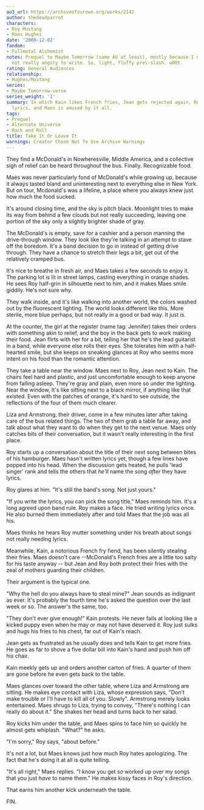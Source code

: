 ```yaml
---
ao3_url: https://archiveofourown.org/works/2142
author: thedeadparrot
characters:
- Roy Mustang
- Maes Hughes
date: '2008-12-02'
fandom:
- Fullmetal Alchemist
notes: Prequel to Maybe Tomorrow (same AU at least), mostly because I needed something
  not really angsty to write. So, light, fluffy pre\-slash. w00t.
rating: General Audiences
relationship:
- Hughes/Mustang
series:
- Maybe Tomorrow-verse
series_weight: '1'
summary: In which Kain likes French fries, Jean gets rejected again, Roy can't write
  lyrics, and Maes is amused by it all.
tags:
- Prequel
- Alternate Universe
- Rock and Roll
title: Take It Or Leave It
warnings: Creator Chose Not To Use Archive Warnings
---
```


They find a McDonald's in Nowheresville, Middle America, and a collective sigh of relief can be heard throughout the bus. Finally. Recognizable food.

Maes was never particularly fond of McDonald's while growing up, because it always tasted bland and uninteresting next to everything else in New York. But on tour, Mcdonald's was a lifeline, a place where you always knew just how much the food sucked.

It's around closing time, and the sky is pitch black. Moonlight tries to make its way from behind a few clouds but not really succeeding, leaving one portion of the sky only a slightly brighter shade of gray.

The McDonald's is empty, save for a cashier and a person manning the drive\-through window. They look like they're talking in an attempt to stave off the boredom. It's a band decision to go in instead of getting drive through. They have a chance to stretch their legs a bit, get out of the relatively cramped bus.

It's nice to breathe in fresh air, and Maes takes a few seconds to enjoy it. The parking lot is lit in street lamps, casting everything in orange shades. He sees Roy half\-grin in silhouette next to him, and it makes Maes smile giddily. He's not sure why.

They walk inside, and it's like walking into another world, the colors washed out by the fluorescent lighting. The world looks different like this. More sterile, more blue perhaps, but not really in a good or bad way. It just *is*.

At the counter, the girl at the register (name tag: Jennifer) takes their orders with something akin to relief, and the boy in the back gets to work making their food. Jean flirts with her for a bit, telling her that he's the lead guitarist in a band, while everyone else rolls their eyes. She tolerates him with a half\-hearted smile, but she keeps on sneaking glances at Roy who seems more intent on his food than the romantic attention.

They take a table near the window. Maes next to Roy, Jean next to Kain. The chairs feel hard and plastic, and just uncomfortable enough to keep anyone from falling asleep. They're gray and plain, even more so under the lighting. Near the window, It's like sitting next to a black mirror, if anything like that existed. Even with the patches of orange, it's hard to see outside, the reflections of the four of them much clearer.

Liza and Armstrong, their driver, come in a few minutes later after taking care of the bus related things. The two of them grab a table far away, and talk about what they want to do when they get to the next venue. Maes only catches bits of their conversation, but it wasn't really interesting in the first place.

Roy starts up a conversation about the title of their next song between bites of his hamburger. Maes hasn't written lyrics yet, though a few lines have popped into his head. When the discussion gets heated, he pulls 'lead singer' rank and tells the others that *he'll* name the song *after* they have lyrics.

Roy glares at him. "It's still the band's song. Not just yours."

"If you write the lyrics, you can pick the song title," Maes reminds him. It's a long agreed upon band rule. Roy makes a face. He tried writing lyrics once. He also burned them immediately after and told Maes that the job was all his.

Maes thinks he hears Roy mutter something under his breath about songs not really needing lyrics.

Meanwhile, Kain, a notorious French fry fiend, has been silently stealing their fries. Maes doesn't care \-\-McDonald's French fries are a little too salty for his taste anyway \-\- but Jean and Roy both protect their fries with the zeal of mothers guarding their children.

Their argument is the typical one.

"Why the hell do you always have to steal mine?" Jean sounds as indignant as ever. It's probably the fourth time he's asked the question over the last week or so. The answer's the same, too.

"They don't ever give enough!" Kain protests. He never fails at looking like a kicked puppy even when he may or may not have deserved it. Roy just sulks and hugs his fries to his chest, far out of Kain's reach.

Jean gets as frustrated as he usually does and tells Kain to get more fries. He goes as far to shove a five dollar bill into Kain's hand and push him off his chair.

Kain meekly gets up and orders another carton of fries. A quarter of them are gone before he even gets back to the table.

Maes glances over toward the other table, where Liza and Armstrong are sitting. He makes eye contact with Liza, whose expression says, "Don't make trouble or I'll have to kill all of you. Slowly". Armstrong merely looks entertained. Maes shrugs to Liza, trying to convey, "There's nothing I can really do about it." She shakes her head and turns back to her salad.

Roy kicks him under the table, and Maes spins to face him so quickly he almost gets whiplash. "What?" he asks.

"I'm sorry," Roy says, "about before."

It's not a lot, but Maes knows just how much Roy hates apologizing. The fact that he's doing it at all is quite telling.

"It's all right," Maes replies. "I know you get *so* worked up over my songs that you just *have* to name them." He makes kissy faces in Roy's direction.

That earns him another kick underneath the table.

FIN.